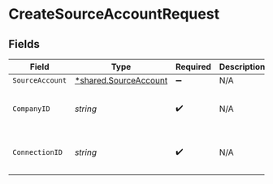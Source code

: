# CreateSourceAccountRequest


## Fields

| Field                                                         | Type                                                          | Required                                                      | Description                                                   | Example                                                       |
| ------------------------------------------------------------- | ------------------------------------------------------------- | ------------------------------------------------------------- | ------------------------------------------------------------- | ------------------------------------------------------------- |
| `SourceAccount`                                               | [*shared.SourceAccount](../../models/shared/sourceaccount.md) | :heavy_minus_sign:                                            | N/A                                                           |                                                               |
| `CompanyID`                                                   | *string*                                                      | :heavy_check_mark:                                            | N/A                                                           | 8a210b68-6988-11ed-a1eb-0242ac120002                          |
| `ConnectionID`                                                | *string*                                                      | :heavy_check_mark:                                            | N/A                                                           | 2e9d2c44-f675-40ba-8049-353bfcb5e171                          |